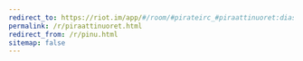 ```yaml
---
redirect_to: https://riot.im/app/#/room/#pirateirc_#piraattinuoret:diasp.in
permalink: /r/piraattinuoret.html
redirect_from: /r/pinu.html
sitemap: false
---
```

